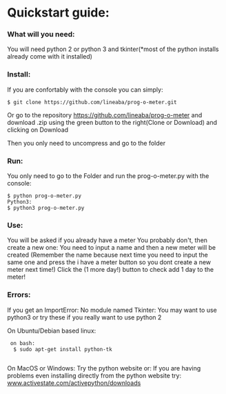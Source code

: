 # Quickstart guide:
### What will you need:
You will need python 2 or python 3 and tkinter(*most of the python installs already come with it installed)
### Install:
If you are confortably with the console you can simply:
```
$ git clone https://github.com/lineaba/prog-o-meter.git
```
Or go to the repository https://github.com/lineaba/prog-o-meter and download .zip using the green button to the right(Clone
or Download) and clicking on Download

Then you only need to uncompress and go to the folder
### Run:
You only need to go to the Folder and run the prog-o-meter.py with the console:
```
$ python prog-o-meter.py
Python3:
$ python3 prog-o-meter.py
```
### Use:
You will be asked if you already have a meter You probably don't, then create a new one:
You need to input a name and then a new meter will be created
(Remember the name because next time you need to input the same one and press the i have a meter button so you dont create a new meter next time!)
Click the (1 more day!) button to check add 1 day to the meter!
### Errors:
If you get an ImportError: No module named Tkinter:
You may want to use python3 or try these if you really want to use python 2

On Ubuntu/Debian based linux:
```
 on bash:
  $ sudo apt-get install python-tk
  
```
On MacOS or Windows:
Try the python website or:
If you are having problems even installing directly from the python website try:
www.activestate.com/activepython/downloads
